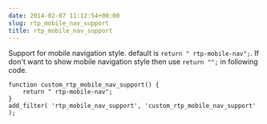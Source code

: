 ```yaml
---
date: 2014-02-07 11:12:54+00:00
slug: rtp_mobile_nav_support
title: rtp_mobile_nav_support
---
```


Support for mobile navigation style. default is `return " rtp-mobile-nav";`. If don't want to show mobile navigation style then use `return "";` in following code.

    
    function custom_rtp_mobile_nav_support() {
        return " rtp-mobile-nav";
    }
    add_filter( 'rtp_mobile_nav_support', 'custom_rtp_mobile_nav_support' );

